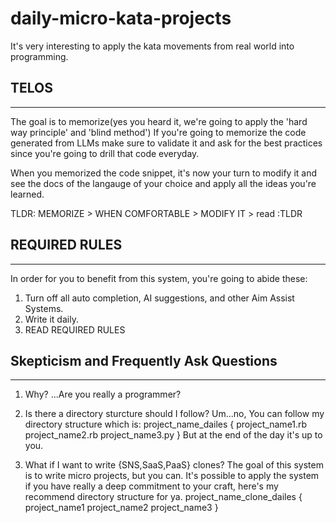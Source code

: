 # daily-micro-kata-projects
It's very interesting to apply the kata movements from real world into programming.

## TELOS
---
The goal is to memorize(yes you heard it, we're going to apply the 'hard way principle' and 'blind method')
If you're going to memorize the code generated from LLMs make sure to validate it and ask for the best practices since you're going to drill that code everyday.

When you memorized the code snippet, it's now your turn to modify it and see the docs of the langauge of your choice and apply all the ideas you're learned.

TLDR: MEMORIZE > WHEN COMFORTABLE > MODIFY IT > read :TLDR

## REQUIRED RULES
---
In order for you to benefit from this system, you're going to abide these:
1. Turn off all auto completion, AI suggestions, and other Aim Assist Systems.
2. Write it daily.
3. READ REQUIRED RULES


## Skepticism and Frequently Ask Questions
---
1. Why?
...Are you really a programmer?

2. Is there a directory sturcture should I follow?
Um...no, You can follow my directory structure which is:
project_name_dailes {
    project_name1.rb
    project_name2.rb
    project_name3.py
}
But at the end of the day it's up to you.

3. What if I want to write {SNS,SaaS,PaaS} clones?
The goal of this system is to write micro projects, but you can. It's possible to apply the system if you have really a deep commitment to your craft, here's my recommend directory structure for ya.
project_name_clone_dailes {
    project_name1
    project_name2
    project_name3
}

